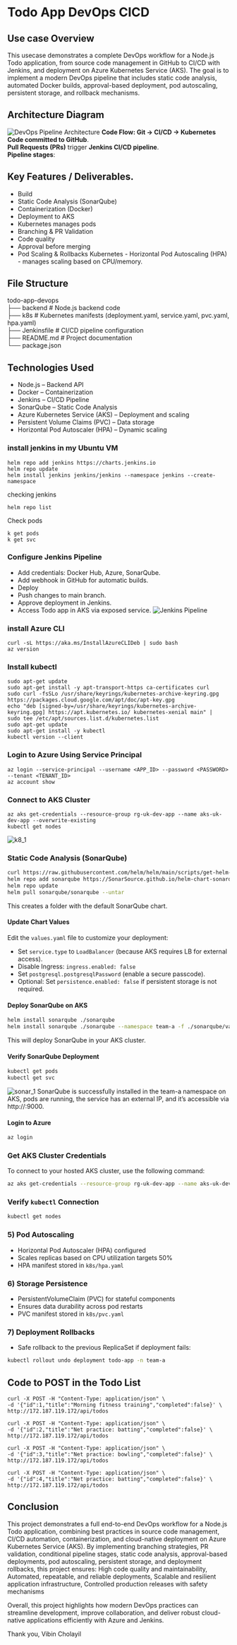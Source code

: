 # Todo App DevOps CICD

## Use case Overview
This usecase demonstrates a complete DevOps workflow for a Node.js Todo application, from source code management in GitHub to CI/CD with Jenkins, and deployment on Azure Kubernetes Service (AKS). The goal is to implement a modern DevOps pipeline that includes static code analysis, automated Docker builds, approval-based deployment, pod autoscaling, persistent storage, and rollback mechanisms.  

## Architecture Diagram
![DevOps Pipeline Architecture](https://github.com/vibincholayil/todo-app-devops/blob/main/images/ach01.png)
**Code Flow: Git → CI/CD → Kubernetes**  
**Code committed to GitHub**.  
**Pull Requests (PRs)** trigger **Jenkins CI/CD pipeline**.  
**Pipeline stages**: 

## Key Features / Deliverables.
   * Build
   * Static Code Analysis (SonarQube)
   * Containerization (Docker)
   * Deployment to AKS
   * Kubernetes manages pods  
   * Branching & PR Validation
   * Code quality
   * Approval before merging
   * Pod Scaling & Rollbacks Kubernetes - Horizontal Pod Autoscaling (HPA) - manages scaling based on CPU/memory.


## File Structure
todo-app-devops  
├── backend              # Node.js backend code  
├── k8s                  # Kubernetes manifests (deployment.yaml, service.yaml, pvc.yaml, hpa.yaml)  
├── Jenkinsfile          # CI/CD pipeline configuration  
├── README.md            # Project documentation  
└── package.json  

## Technologies Used
- Node.js – Backend API
- Docker – Containerization
- Jenkins – CI/CD Pipeline
- SonarQube – Static Code Analysis
- Azure Kubernetes Service (AKS) – Deployment and scaling
- Persistent Volume Claims (PVC) – Data storage
- Horizontal Pod Autoscaler (HPA) – Dynamic scaling


### install jenkins in my Ubuntu VM
```
helm repo add jenkins https://charts.jenkins.io  
helm repo update  
helm install jenkins jenkins/jenkins --namespace jenkins --create-namespace  
```
checking jenkins 
```
helm repo list
```
Check pods  
```
k get pods
k get svc
```

### Configure Jenkins Pipeline
- Add credentials: Docker Hub, Azure, SonarQube.
- Add webhook in GitHub for automatic builds.
- Deploy
- Push changes to main branch.
- Approve deployment in Jenkins.
- Access Todo app in AKS via exposed service.
![Jenkins Pipeline ](https://github.com/vibincholayil/todo-app-devops/blob/main/images/SS-pipeline.png)


### install Azure CLI
```
curl -sL https://aka.ms/InstallAzureCLIDeb | sudo bash  
az version
```
### Install kubectl
```
sudo apt-get update  
sudo apt-get install -y apt-transport-https ca-certificates curl  
sudo curl -fsSLo /usr/share/keyrings/kubernetes-archive-keyring.gpg https://packages.cloud.google.com/apt/doc/apt-key.gpg  
echo "deb [signed-by=/usr/share/keyrings/kubernetes-archive-keyring.gpg] https://apt.kubernetes.io/ kubernetes-xenial main" |   sudo tee /etc/apt/sources.list.d/kubernetes.list  
sudo apt-get update  
sudo apt-get install -y kubectl  
kubectl version --client  
```
### Login to Azure Using Service Principal
```
az login --service-principal --username <APP_ID> --password <PASSWORD> --tenant <TENANT_ID>  
az account show
```
### Connect to AKS Cluster
```
az aks get-credentials --resource-group rg-uk-dev-app --name aks-uk-dev-app --overwrite-existing  
kubectl get nodes  
```
![k8_1](https://github.com/vibincholayil/todo-app-devops/blob/main/images/k8_1.png)

### Static Code Analysis (SonarQube)

```bash
curl https://raw.githubusercontent.com/helm/helm/main/scripts/get-helm-3 | bash  
helm repo add sonarqube https://SonarSource.github.io/helm-chart-sonarqube  
helm repo update  
helm pull sonarqube/sonarqube --untar  
```
This creates a folder with the default SonarQube chart.  

#### Update Chart Values
Edit the `values.yaml` file to customize your deployment:  
* Set `service.type` to `LoadBalancer` (because AKS requires LB for external access).
* Disable Ingress: `ingress.enabled: false`
* Set `postgresql.postgresqlPassword` (enable a secure passcode).
* Optional: Set `persistence.enabled: false` if persistent storage is not required.

#### Deploy SonarQube on AKS
```bash
helm install sonarqube ./sonarqube
helm install sonarqube ./sonarqube --namespace team-a -f ./sonarqube/value_1.yaml
```
This will deploy SonarQube in your AKS cluster.

#### Verify SonarQube Deployment
```bash
kubectl get pods
kubectl get svc
```
![sonar_1](https://github.com/vibincholayil/todo-app-devops/blob/main/images/sonar_1.png)
SonarQube is successfully installed in the team-a namespace on AKS, pods are running, the service has an external IP, and it’s accessible via http://<EXTERNAL-IP>:9000.  

#### Login to Azure
```bash
az login
```

### Get AKS Cluster Credentials
To connect to your hosted AKS cluster, use the following command:  
```bash
az aks get-credentials --resource-group rg-uk-dev-app --name aks-uk-dev-app --overwrite-existing  
```

### Verify `kubectl` Connection

```bash
kubectl get nodes
```

### 5) Pod Autoscaling
- Horizontal Pod Autoscaler (HPA) configured  
- Scales replicas based on CPU utilization targets  50%  
- HPA manifest stored in `k8s/hpa.yaml`  

### 6) Storage Persistence
- PersistentVolumeClaim (PVC) for stateful components  
- Ensures data durability across pod restarts  
- PVC manifest stored in `k8s/pvc.yaml`

### 7) Deployment Rollbacks
- Safe rollback to the previous ReplicaSet if deployment fails:  
```bash
kubectl rollout undo deployment todo-app -n team-a
```

## Code to POST in the Todo List
```
curl -X POST -H "Content-Type: application/json" \
-d '{"id":1,"title":"Morning fitness training","completed":false}' \
http://172.187.119.172/api/todos

curl -X POST -H "Content-Type: application/json" \
-d '{"id":2,"title":"Net practice: batting","completed":false}' \
http://172.187.119.172/api/todos

curl -X POST -H "Content-Type: application/json" \
-d '{"id":3,"title":"Net practice: bowling","completed":false}' \
http://172.187.119.172/api/todos

curl -X POST -H "Content-Type: application/json" \
-d '{"id":4,"title":"Net practice: batting","completed":false}' \
http://172.187.119.172/api/todos
```

## Conclusion

This project demonstrates a full end-to-end DevOps workflow for a Node.js Todo application, combining best practices in source code management, CI/CD automation, containerization, and cloud-native deployment on Azure Kubernetes Service (AKS).  By implementing branching strategies, PR validation, conditional pipeline stages, static code analysis, approval-based deployments, pod autoscaling, persistent storage, and deployment rollbacks, this project ensures: High code quality and maintainability, Automated, repeatable, and reliable deployments, Scalable and resilient application infrastructure, Controlled production releases with safety mechanisms  

Overall, this project highlights how modern DevOps practices can streamline development, improve collaboration, and deliver robust cloud-native applications efficiently with Azure and Jenkins.

Thank you,
Vibin Cholayil

